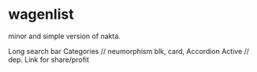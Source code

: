 # wagenlist
minor and simple version of nakta.

Long search bar
Categories //
neumorphism blk, card,
Accordion
Active // dep.
Link for share/profit
